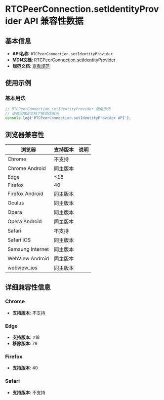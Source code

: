 # RTCPeerConnection.setIdentityProvider API 兼容性数据

## 基本信息

- **API名称**: `RTCPeerConnection.setIdentityProvider`
- **MDN文档**: [RTCPeerConnection.setIdentityProvider](https://developer.mozilla.org/docs/Web/API/RTCPeerConnection/setIdentityProvider)
- **规范文档**: [查看规范](https://w3c.github.io/webrtc-identity/#dom-rtcpeerconnection-setidentityprovider)

## 使用示例

### 基本用法

```javascript
// RTCPeerConnection.setIdentityProvider 使用示例
// 请查阅MDN文档了解具体用法
console.log('RTCPeerConnection.setIdentityProvider API');
```

## 浏览器兼容性

| 浏览器 | 支持版本 | 说明 |
|--------|----------|------|
| Chrome | 不支持 |  |
| Chrome Android | 同主版本 |  |
| Edge | ≤18 |  |
| Firefox | 40 |  |
| Firefox Android | 同主版本 |  |
| Oculus | 同主版本 |  |
| Opera | 同主版本 |  |
| Opera Android | 同主版本 |  |
| Safari | 不支持 |  |
| Safari iOS | 同主版本 |  |
| Samsung Internet | 同主版本 |  |
| WebView Android | 同主版本 |  |
| webview_ios | 同主版本 |  |

## 详细兼容性信息

### Chrome

- **支持版本**: 不支持

### Edge

- **支持版本**: ≤18
- **移除版本**: 79

### Firefox

- **支持版本**: 40

### Safari

- **支持版本**: 不支持

